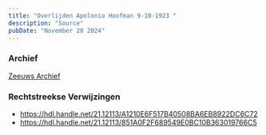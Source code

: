 ```yaml
---
title: "Overlijden Apolonia Hoofman 9-10-1923 "
description: "Source"
pubDate: "November 20 2024"
---
```


### Archief
[Zeeuws Archief](https://www.zeeuwsarchief.nl/)

### Rechtstreekse Verwijzingen
- https://hdl.handle.net/21.12113/A1210E6F517B40508BA6EB8922DC6C72
- https://hdl.handle.net/21.12113/851A0F2F689549E0BC10B363019766C5